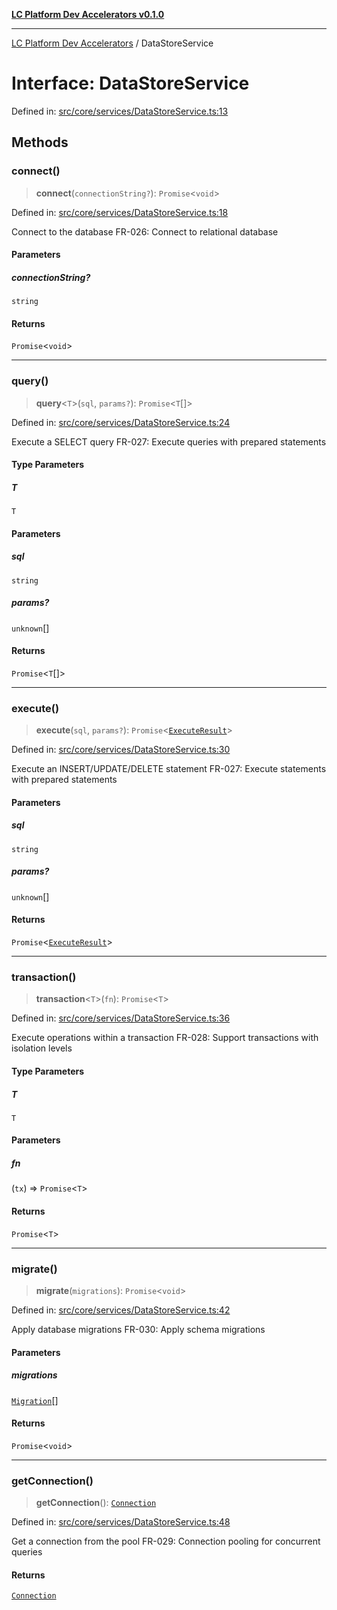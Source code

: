 [**LC Platform Dev Accelerators v0.1.0**](../README.md)

***

[LC Platform Dev Accelerators](../globals.md) / DataStoreService

# Interface: DataStoreService

Defined in: [src/core/services/DataStoreService.ts:13](https://github.com/stainedhead/lc-platform-dev-accelerators/blob/12c3626979e745866113de19cb4bb33222f28139/src/core/services/DataStoreService.ts#L13)

## Methods

### connect()

> **connect**(`connectionString?`): `Promise`\<`void`\>

Defined in: [src/core/services/DataStoreService.ts:18](https://github.com/stainedhead/lc-platform-dev-accelerators/blob/12c3626979e745866113de19cb4bb33222f28139/src/core/services/DataStoreService.ts#L18)

Connect to the database
FR-026: Connect to relational database

#### Parameters

##### connectionString?

`string`

#### Returns

`Promise`\<`void`\>

***

### query()

> **query**\<`T`\>(`sql`, `params?`): `Promise`\<`T`[]\>

Defined in: [src/core/services/DataStoreService.ts:24](https://github.com/stainedhead/lc-platform-dev-accelerators/blob/12c3626979e745866113de19cb4bb33222f28139/src/core/services/DataStoreService.ts#L24)

Execute a SELECT query
FR-027: Execute queries with prepared statements

#### Type Parameters

##### T

`T`

#### Parameters

##### sql

`string`

##### params?

`unknown`[]

#### Returns

`Promise`\<`T`[]\>

***

### execute()

> **execute**(`sql`, `params?`): `Promise`\<[`ExecuteResult`](ExecuteResult.md)\>

Defined in: [src/core/services/DataStoreService.ts:30](https://github.com/stainedhead/lc-platform-dev-accelerators/blob/12c3626979e745866113de19cb4bb33222f28139/src/core/services/DataStoreService.ts#L30)

Execute an INSERT/UPDATE/DELETE statement
FR-027: Execute statements with prepared statements

#### Parameters

##### sql

`string`

##### params?

`unknown`[]

#### Returns

`Promise`\<[`ExecuteResult`](ExecuteResult.md)\>

***

### transaction()

> **transaction**\<`T`\>(`fn`): `Promise`\<`T`\>

Defined in: [src/core/services/DataStoreService.ts:36](https://github.com/stainedhead/lc-platform-dev-accelerators/blob/12c3626979e745866113de19cb4bb33222f28139/src/core/services/DataStoreService.ts#L36)

Execute operations within a transaction
FR-028: Support transactions with isolation levels

#### Type Parameters

##### T

`T`

#### Parameters

##### fn

(`tx`) => `Promise`\<`T`\>

#### Returns

`Promise`\<`T`\>

***

### migrate()

> **migrate**(`migrations`): `Promise`\<`void`\>

Defined in: [src/core/services/DataStoreService.ts:42](https://github.com/stainedhead/lc-platform-dev-accelerators/blob/12c3626979e745866113de19cb4bb33222f28139/src/core/services/DataStoreService.ts#L42)

Apply database migrations
FR-030: Apply schema migrations

#### Parameters

##### migrations

[`Migration`](Migration.md)[]

#### Returns

`Promise`\<`void`\>

***

### getConnection()

> **getConnection**(): [`Connection`](Connection.md)

Defined in: [src/core/services/DataStoreService.ts:48](https://github.com/stainedhead/lc-platform-dev-accelerators/blob/12c3626979e745866113de19cb4bb33222f28139/src/core/services/DataStoreService.ts#L48)

Get a connection from the pool
FR-029: Connection pooling for concurrent queries

#### Returns

[`Connection`](Connection.md)
